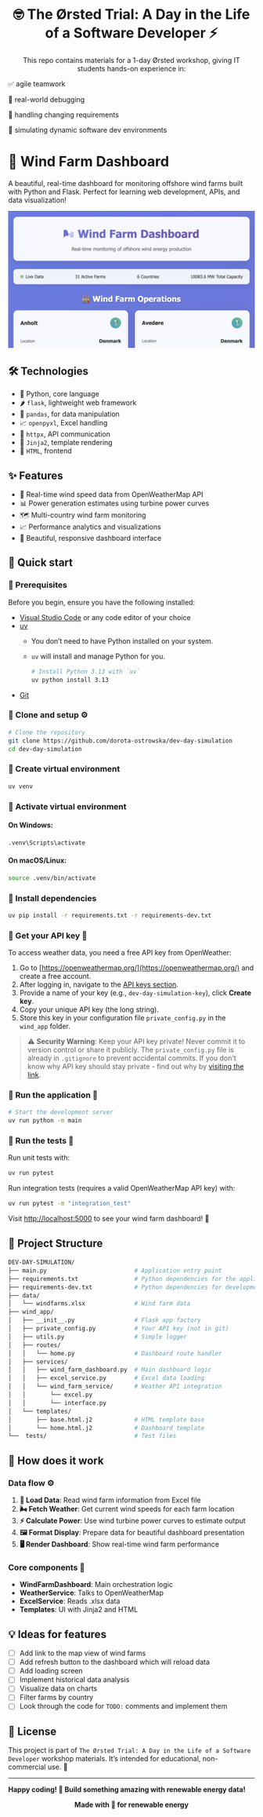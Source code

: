 <div style="text-align: center">

# 🤓 The Ørsted Trial: A Day in the Life of a Software Developer ⚡️

This repo contains materials for a 1-day Ørsted workshop, giving IT students hands-on experience in:

</div>

✅ agile teamwork

🐛 real-world debugging

🔄 handling changing requirements

🚢 simulating dynamic software dev environments

# 🌊 Wind Farm Dashboard

A beautiful, real-time dashboard for monitoring offshore wind farms built with Python and Flask. Perfect for learning web development, APIs, and data visualization!

![Image presenting the dashboard](.assets/dashboard.png)

## 🛠 Technologies

- 🐍 Python, core language
- 🌶️ `flask`, lightweight web framework
- 🐼 `pandas`, for data manipulation
- 📈 `openpyxl`, Excel handling
- 🤌 `httpx`, API communication
- 🥷 `Jinja2`, template rendering
- 🎀 `HTML`, frontend

## ✨ Features

- 🔄 Real-time wind speed data from OpenWeatherMap API
- 📊 Power generation estimates using turbine power curves
- 🗺️ Multi-country wind farm monitoring
- 📈 Performance analytics and visualizations
- 🎨 Beautiful, responsive dashboard interface

## 🚀 Quick start

### 🔵 Prerequisites

Before you begin, ensure you have the following installed:

- [Visual Studio Code](https://code.visualstudio.com/download) or any code editor of your choice  
- [uv](https://docs.astral.sh/uv/getting-started/installation/)  
  - You don’t need to have Python installed on your system.  
  - `uv` will install and manage Python for you.  
 
    ```bash
    # Install Python 3.13 with `uv`
    uv python install 3.13
    ```
- [Git](https://git-scm.com/downloads)

### 🔵 Clone and setup ⚙️

```bash
# Clone the repository
git clone https://github.com/dorota-ostrowska/dev-day-simulation
cd dev-day-simulation
```

### 🔵 Create virtual environment
```bash
uv venv
```

### 🔵 Activate virtual environment
#### On Windows:
```bash
.venv\Scripts\activate
```

#### On macOS/Linux:
```bash
source .venv/bin/activate
```

### 🔵 Install dependencies
```bash
uv pip install -r requirements.txt -r requirements-dev.txt
```

### 🔵 Get your API key 🔑

To access weather data, you need a free API key from OpenWeather:

1. Go to [https://openweathermap.org/](https://openweathermap.org/) and create a free account.
1. After logging in, navigate to the [API keys section](https://home.openweathermap.org/api_keys).
1. Provide a name of your key (e.g., `dev-day-simulation-key`), click **Create key**.
1. Copy your unique API key (the long string).
1. Store this key in your configuration file `private_config.py` in the `wind_app` folder.

> ⚠️ **Security Warning**: Keep your API key private! Never commit it to version control or share it publicly. The `private_config.py` file is already in `.gitignore` to prevent accidental commits. If you don't know why API key should stay private - find out why by [visiting the link](https://www.shopify.com/blog/api-key-explained).

### 🔹 Run the application 🏃

```bash
# Start the development server
uv run python -m main
```

### 🔹 Run the tests 🧪

Run unit tests with:

```bash
uv run pytest
```

Run integration tests (requires a valid OpenWeatherMap API key) with:

```bash
uv run pytest -m "integration_test"
```

Visit [http://localhost:5000](http://localhost:5000) to see your wind farm dashboard! 🎉

## 📁 Project Structure

```bash
DEV-DAY-SIMULATION/
├── main.py                         # Application entry point
├── requirements.txt                # Python dependencies for the application
├── requirements-dev.txt            # Python dependencies for development
├── data/
│   └── windfarms.xlsx              # Wind farm data
├── wind_app/
│   ├── __init__.py                 # Flask app factory
│   ├── private_config.py           # Your API key (not in git)
│   ├── utils.py                    # Simple logger
│   ├── routes/
│   │   └── home.py                 # Dashboard route handler
│   ├── services/
│   │   ├── wind_farm_dashboard.py  # Main dashboard logic
│   │   ├── excel_service.py        # Excel data loading
│   │   └── wind_farm_service/      # Weather API integration
│   │       └── excel.py
│   │       └── interface.py
│   └── templates/
│       ├── base.html.j2            # HTML template base
│       └── home.html.j2            # Dashboard template
└──  tests/                         # Test files
```

## 🧠 How does it work

### Data flow ⚙️

1. **📂 Load Data**: Read wind farm information from Excel file
2. **🌬 Fetch Weather**: Get current wind speeds for each farm location
3. **⚡ Calculate Power**: Use wind turbine power curves to estimate output
4. **🖼 Format Display**: Prepare data for beautiful dashboard presentation
5. **🖥 Render Dashboard**: Show real-time wind farm performance

### Core components 🧩

- **WindFarmDashboard**: Main orchestration logic
- **WeatherService**: Talks to OpenWeatherMap
- **ExcelService**: Reads .xlsx data
- **Templates**: UI with Jinja2 and HTML

## 💡 Ideas for features

- [ ] Add link to the map view of wind farms
- [ ] Add refresh button to the dashboard which will reload data
- [ ] Add loading screen
- [ ] Implement historical data analysis
- [ ] Visualize data on charts
- [ ] Filter farms by country
- [ ] Look through the code for `TODO:` comments and implement them

## 📄 License

This project is part of `The Ørsted Trial: A Day in the Life of a Software Developer` workshop materials. It’s intended for educational, non-commercial use. 🌱

---

**Happy coding! 🚀 Build something amazing with renewable energy data!**

<div style="text-align: center">

**Made with 💚 for renewable energy**

</div>
